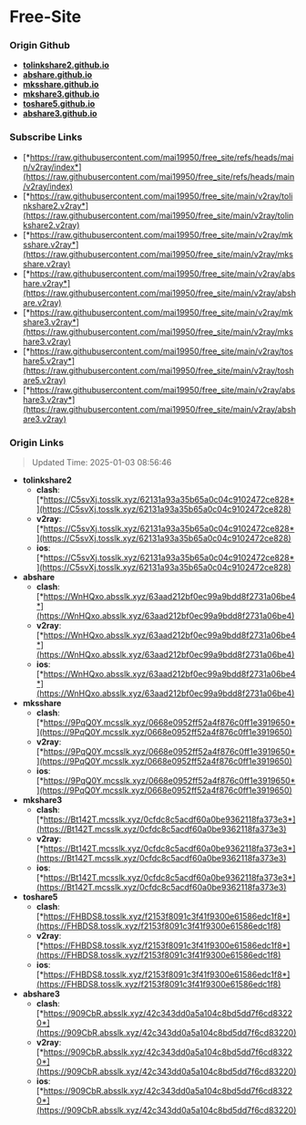 # Free-Site

### Origin Github

- [**tolinkshare2.github.io**](https://github.com/tolinkshare2/tolinkshare2.github.io)
- [**abshare.github.io**](https://github.com/abshare/abshare.github.io)
- [**mksshare.github.io**](https://github.com/mksshare/mksshare.github.io)
- [**mkshare3.github.io**](https://github.com/mkshare3/mkshare3.github.io)
- [**toshare5.github.io**](https://github.com/toshare5/toshare5.github.io)
- [**abshare3.github.io**](https://github.com/abshare3/abshare3.github.io)

### Subscribe Links

- [*https://raw.githubusercontent.com/mai19950/free_site/refs/heads/main/v2ray/index*](https://raw.githubusercontent.com/mai19950/free_site/refs/heads/main/v2ray/index)
- [*https://raw.githubusercontent.com/mai19950/free_site/main/v2ray/tolinkshare2.v2ray*](https://raw.githubusercontent.com/mai19950/free_site/main/v2ray/tolinkshare2.v2ray)
- [*https://raw.githubusercontent.com/mai19950/free_site/main/v2ray/mksshare.v2ray*](https://raw.githubusercontent.com/mai19950/free_site/main/v2ray/mksshare.v2ray)
- [*https://raw.githubusercontent.com/mai19950/free_site/main/v2ray/abshare.v2ray*](https://raw.githubusercontent.com/mai19950/free_site/main/v2ray/abshare.v2ray)
- [*https://raw.githubusercontent.com/mai19950/free_site/main/v2ray/mkshare3.v2ray*](https://raw.githubusercontent.com/mai19950/free_site/main/v2ray/mkshare3.v2ray)
- [*https://raw.githubusercontent.com/mai19950/free_site/main/v2ray/toshare5.v2ray*](https://raw.githubusercontent.com/mai19950/free_site/main/v2ray/toshare5.v2ray)
- [*https://raw.githubusercontent.com/mai19950/free_site/main/v2ray/abshare3.v2ray*](https://raw.githubusercontent.com/mai19950/free_site/main/v2ray/abshare3.v2ray)

### Origin Links

> Updated Time: 2025-01-03 08:56:46

- **tolinkshare2**
  - **clash**: [*https://C5svXj.tosslk.xyz/62131a93a35b65a0c04c9102472ce828*](https://C5svXj.tosslk.xyz/62131a93a35b65a0c04c9102472ce828)
  - **v2ray**: [*https://C5svXj.tosslk.xyz/62131a93a35b65a0c04c9102472ce828*](https://C5svXj.tosslk.xyz/62131a93a35b65a0c04c9102472ce828)
  - **ios**: [*https://C5svXj.tosslk.xyz/62131a93a35b65a0c04c9102472ce828*](https://C5svXj.tosslk.xyz/62131a93a35b65a0c04c9102472ce828)
- **abshare**
  - **clash**: [*https://WnHQxo.absslk.xyz/63aad212bf0ec99a9bdd8f2731a06be4*](https://WnHQxo.absslk.xyz/63aad212bf0ec99a9bdd8f2731a06be4)
  - **v2ray**: [*https://WnHQxo.absslk.xyz/63aad212bf0ec99a9bdd8f2731a06be4*](https://WnHQxo.absslk.xyz/63aad212bf0ec99a9bdd8f2731a06be4)
  - **ios**: [*https://WnHQxo.absslk.xyz/63aad212bf0ec99a9bdd8f2731a06be4*](https://WnHQxo.absslk.xyz/63aad212bf0ec99a9bdd8f2731a06be4)
- **mksshare**
  - **clash**: [*https://9PqQ0Y.mcsslk.xyz/0668e0952ff52a4f876c0ff1e3919650*](https://9PqQ0Y.mcsslk.xyz/0668e0952ff52a4f876c0ff1e3919650)
  - **v2ray**: [*https://9PqQ0Y.mcsslk.xyz/0668e0952ff52a4f876c0ff1e3919650*](https://9PqQ0Y.mcsslk.xyz/0668e0952ff52a4f876c0ff1e3919650)
  - **ios**: [*https://9PqQ0Y.mcsslk.xyz/0668e0952ff52a4f876c0ff1e3919650*](https://9PqQ0Y.mcsslk.xyz/0668e0952ff52a4f876c0ff1e3919650)
- **mkshare3**
  - **clash**: [*https://Bt142T.mcsslk.xyz/0cfdc8c5acdf60a0be9362118fa373e3*](https://Bt142T.mcsslk.xyz/0cfdc8c5acdf60a0be9362118fa373e3)
  - **v2ray**: [*https://Bt142T.mcsslk.xyz/0cfdc8c5acdf60a0be9362118fa373e3*](https://Bt142T.mcsslk.xyz/0cfdc8c5acdf60a0be9362118fa373e3)
  - **ios**: [*https://Bt142T.mcsslk.xyz/0cfdc8c5acdf60a0be9362118fa373e3*](https://Bt142T.mcsslk.xyz/0cfdc8c5acdf60a0be9362118fa373e3)
- **toshare5**
  - **clash**: [*https://FHBDS8.tosslk.xyz/f2153f8091c3f41f9300e61586edc1f8*](https://FHBDS8.tosslk.xyz/f2153f8091c3f41f9300e61586edc1f8)
  - **v2ray**: [*https://FHBDS8.tosslk.xyz/f2153f8091c3f41f9300e61586edc1f8*](https://FHBDS8.tosslk.xyz/f2153f8091c3f41f9300e61586edc1f8)
  - **ios**: [*https://FHBDS8.tosslk.xyz/f2153f8091c3f41f9300e61586edc1f8*](https://FHBDS8.tosslk.xyz/f2153f8091c3f41f9300e61586edc1f8)
- **abshare3**
  - **clash**: [*https://909CbR.absslk.xyz/42c343dd0a5a104c8bd5dd7f6cd83220*](https://909CbR.absslk.xyz/42c343dd0a5a104c8bd5dd7f6cd83220)
  - **v2ray**: [*https://909CbR.absslk.xyz/42c343dd0a5a104c8bd5dd7f6cd83220*](https://909CbR.absslk.xyz/42c343dd0a5a104c8bd5dd7f6cd83220)
  - **ios**: [*https://909CbR.absslk.xyz/42c343dd0a5a104c8bd5dd7f6cd83220*](https://909CbR.absslk.xyz/42c343dd0a5a104c8bd5dd7f6cd83220)
